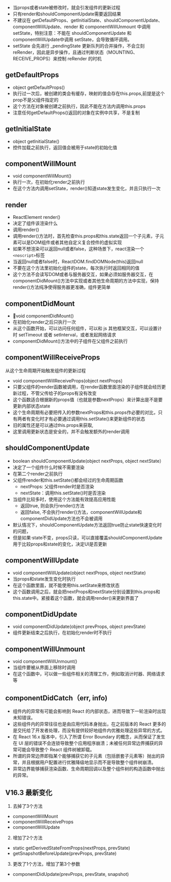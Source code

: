 
* 当props或者state被修改时，就会引发组件的更新过程
* 只有render和shouldComponentUpdate需要返回结果
* 不建议在 getDefaultProps、getInitialState、shouldComponentUpdate、componentWillUpdate、render 和 componentWillUnmount 中调用 setState，特别注意：不能在 shouldComponentUpdate 和 componentWillUpdate中调用 setState，会导致循环调用。
* setState 会先进行 _pendingState 更新队列的合并操作，不会立刻 reRender，因此是异步操作，且通过判断状态（MOUNTING、RECEIVE_PROPS）来控制 reRender 的时机



## getDefaultProps

* object getDefaultProps()
* 执行过一次后，被创建的类会有缓存，映射的值会存在this.props,前提是这个prop不是父组件指定的
* 这个方法在对象被创建之前执行，因此不能在方法内调用this.props
* 注意任何getDefaultProps()返回的对象在实例中共享，不是复制

## getInitialState

* object getInitialState()
* 控件加载之前执行，返回值会被用于state的初始化值

## componentWillMount

* void componentWillMount()
* 执行一次，在初始化render之前执行
* 在这个方法内调用setState，render()知道state发生变化，并且只执行一次

## render

* ReactElement render()
* 决定了组件该渲染什么
* 调用render()
* 调用render()方法时，首先检查this.props和this.state返回一个子元素，子元素可以是DOM组件或者其他自定义复合控件的虚拟实现
* 如果不想渲染可以返回null或者false，这种场景下，react渲染一个`<noscript>`标签
* 当返回null或者false时，ReactDOM.findDOMNode(this)返回null
* 不要在这个方法里初始化组件的state，每次执行时返回相同的值
* 这个方法不会读写DOM或者与服务器交互，如果必须如服务器交互，在componentDidMount()方法中实现或者其他生命周期的方法中实现，保持render()方法纯净使得服务器更准确，组件更简单

## componentDidMount

* void componentDidMount()
* 在初始化render之后只执行一次
* 从这个函数开始，可以访问任何组件，可以和 js 其他框架交互，可以设置计时 setTimeout 或者 setInterval，或者发起网络请求
* componentDidMount()方法中的子组件在父组件之前执行

## componentWillReceiveProps

从这个生命周期开始触发组件的更新过程

* void componentWillReceiveProps(object nextProps)
* 只要父组件的render函数被调用，在render函数里面渲染的子组件就会经历更新过程，不管父传给子的props有没有改变
* 这个函数适合根据新的props值（也就是参数nextProps）来计算出是不是要更新内部状态state
* 这个生命周期有必要把传入的参数nextProps和this.props作必要的对比，只有两者有变化时才有必要通过调用this.setState()来更新组件的状态
* 旧的属性还是可以通过this.props来获取,
* 这里调用更新状态是安全的，并不会触发额外的render调用

## shouldComponentUpdate

* boolean shouldComponentUpdate(object nextProps, object nextState）
* 决定了一个组件什么时候不需要渲染
* 在第二个render之前执行
* 父组件render和this.setState()都会经过的生命周期函数
    * nextProps: 父组件render时是否渲染
    * nextState：调用this.setState()时是否渲染
* 当组件比较多时，使用这个方法能有效提高应用性能
    * 返回true, 则会执行render()方法
    * 返回false, 不会执行render()方法，componentWillUpdate和componentDidUpdate方法也不会被调用
* 默认情况下，shouldComponentUpdate方法返回true防止state快速变化时的问题，
* 但是如果·state不变，props只读，可以直接覆盖shouldComponentUpdate用于比较props和state的变化，决定UI是否更新

## componentWillUpdate

* void componentWillUpdate(object nextProps, object nextState)
* 当props和state发生变化时执行
* 在这个函数里面，就不能使用this.setState来修改状态
* 这个函数调用之后，就会把nextProps和nextState分别设置到this.props和this.state中。紧接着这个函数，就会调用render()来更新界面了

## componentDidUpdate

* void componentDidUpdate(object prevProps, object prevState)
* 组件更新结束之后执行，在初始化render时不执行

## componentWillUnmount

* void componentWillUnmount()
* 当组件要被从界面上移除时调用
* 在这个函数中，可以做一些组件相关的清理工作，例如取消计时器、网络请求等

## componentDidCatch（err, info)

* 组件内的异常有可能会影响到 React 的内部状态，进而导致下一轮渲染时出现未知错误。
* 这些组件内的异常往往也是由应用代码本身抛出，在之前版本的 React 更多的是交托给了开发者处理，而没有提供较好地组件内优雅处理这些异常的方式。
* 在 React 16.x 版本中，引入了所谓 Error Boundary 的概念，从而保证了发生在 UI 层的错误不会连锁导致整个应用程序崩溃；未被任何异常边界捕获的异常可能会导致整个 React 组件树被卸载。
* 所谓的异常边界即指某个能够捕获它的子元素（包括嵌套子元素等）抛出的异常，并且根据用户配置进行优雅降级地显示而不是导致整个组件树崩溃。
* 异常边界能够捕获渲染函数、生命周期回调以及整个组件树的构造函数中抛出的异常。


## V16.3 最新变化

1. 去掉了3个方法
* componentWillMount
* componentWillReceiveProps
* componentWillUpdate

2. 增加了2个方法
* static getDerivedStateFromProps(nextProps, prevState)
* getSnapshotBeforeUpdate(prevProps, prevState)

3. 更改了1个方法，增加了第3个参数
* componentDidUpdate(prevProps, prevState, snapshot)






























